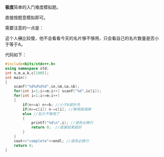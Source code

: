 **极度**简单的入门难度模拟题。

直接按题意模拟即可。

需要注意的一点是：

这个人~~很~~比较傻，他不会看看今天的名片够不够用，只会看自己的名片数量是否小于等于A。

代码如下：

```cpp
#include<bits/stdc++.h> 
using namespace std;
int n,m,a,b,c[1005];
int main()
{
	scanf("%d%d%d%d",&n,&m,&a,&b);
	for(int i=1;i<=m;i++) scanf("%d",&c[i]);
	for(int i=1;i<=m;i++)
	{
		if(n<=a) n+=b; //小于A就补充
		if(n>=c[i]) n-=c[i]; //够用就减掉
		else //名片不够用了
		{
			printf("%d\n",i); //请务必换行
			return 0;  //直接结束就好
		}
	}
	cout<<"complete"<<endl; //请务必换行
	return 0;
}
```
